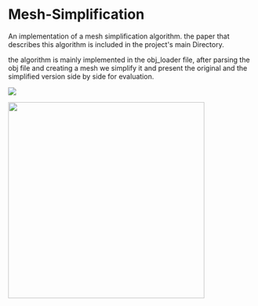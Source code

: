 # Mesh-Simplification

An implementation of a mesh simplification algorithm. the paper that describes this algorithm is included in the project's main Directory.

the algorithm is mainly implemented in the obj_loader file, after parsing the obj file and creating a mesh we simplify it and present the original and the simplified version  side by side for evaluation.

![](https://media.giphy.com/media/2WimT14EfnNcvKFQyw/giphy.gif)


<img src="https://media.giphy.com/media/2WimT14EfnNcvKFQyw/giphy.gif" width="400" height="400" />

